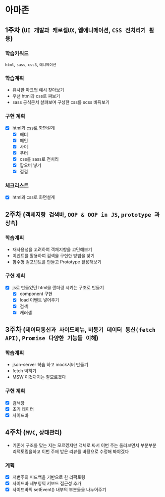 # 아마존
## 1주차 (`UI 개발과 캐로셀UX`, `웹애니메이션`, `CSS 전처리기 활용`)

### 학습키워드
`html`, `sass`, `css3`, `애니메이션`

### 학습계획
- 유사한 마크업 예시 찾아보기
- 우선 html과 css로 짜보기
- sass 공식문서 살펴보며 구성한 css를 scss 바꿔보기

### 구현 계획
- [x] html과 css로 화면설계
  - [x] 헤더
  - [x] 메인
  - [x] 사이
  - [x] 푸터
  - [x] css를 sass로 전처리
  - [x] 팝오버 넣기
  - [x] 점검

### 체크리스트
- [x] html과 css로 화면설계

## 2주차  (`객체지향 검색바`, `OOP & OOP in JS`, `prototype 과 상속`)
### 학습계획
- 재사용성을 고려하여 객체지향을 고민해보기
- 이벤트를 활용하여 검색을 구현한 방법을 찿기
- 함수형 컴포넌트를 만들고 Prototype 활용해보기

### 구현 계획
- [x] js로 만들었던 html을 랜더링 시키는 구조로 만들기
  - [x] component 구현
  - [X] load 이벤트 넣어주기
  - [x] 검색
  - [X] 캐러셀

## 3주차  (`데이터통신과 사이드메뉴`, `비동기 데이터 통신(fetch API)`, `Promise 다양한 기능들 이해`)
### 학습계획
- json-server 학습 하고 mock서버 만들기
- fetch 익히기
- MSW 이것까지는 잘모르겠다

### 구현 계획
- [x] 검색창
- [x] 초기 데이터
- [x] 사이드바

## 4주차 (`MVC`, `상태관리`)
- 기존에 구조를 맞는 지는 모르겠지만 객체로 짜서 이번 주는 둘러보면서 부분부분 리팩토링을하고 이번 주에 받은 리뷰를 바탕으로 수정해 봐야겠다

### 계획
- [x] 저번주의 피드백을 기반으로 한 리팩토링
- [x] 사이드바 세부영역 키보드 접근성 추가
- [x] 사이드바의 setEvent() 내부의 부분들을 나누어주기